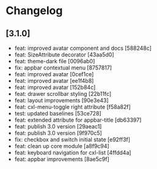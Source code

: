 # Changelog

## [3.1.0]

- feat: improved avatar component and docs [588248c]
- feat: SizeAttribute decorator [43aa5d0]
- feat: theme-dark file [0096ab0]
- fix: appbar contextual menu [8757817]
- feat: improved avatar [0cef1ce]
- feat: improved avatar [ee1f4b8]
- feat: improved avatar [152b84c]
- feat: drawer scrollbar styling [22b11fc]
- feat: layout improvements [90e3e43]
- feat: cxl-menu-toggle right attribute [f58a82f]
- test: updated baselines [53ce728]
- feat: extended attribute for appbar-title [db63397]
- feat: publish 3.0 version [29aeac1]
- feat: publish 3.0 version [9f970c5]
- fix: checkbox and switch initial state [e92ff3f]
- feat: clean up core module [a8f9c94]
- feat: keyboard navigation for cxl-list [4ffdd4a]
- feat: appbar improvements [8ae5c9f]